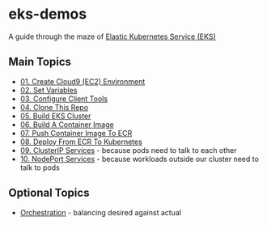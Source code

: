# eks-demos
A guide through the maze of [Elastic Kubernetes Service (EKS)](https://aws.amazon.com/eks)

## Main Topics
* [01. Create Cloud9 (EC2) Environment](doc/01-cloud9/README.md)
* [02. Set Variables](doc/02-set-variables/README.md)
* [03. Configure Client Tools](doc/03-client-tools/README.md)
* [04. Clone This Repo](doc/04-clone-repo/README.md)
* [05. Build EKS Cluster](doc/05-build-cluster/README.md)
* [06. Build A Container Image](doc/06-build-container-image/README.md)
* [07. Push Container Image To ECR](doc/07-push-to-ecr/README.md)
* [08. Deploy From ECR To Kubernetes](doc/08-deploy-to-k8s/README.md)
* [09. ClusterIP Services](doc/09-clusterip-services/README.md) - because pods need to talk to each other
* [10. NodePort Services](doc/10-nodeport-services/README.md) - because workloads outside our cluster need to talk to pods

## Optional Topics
* [Orchestration](doc/orchestration/README.md) - balancing desired against actual
